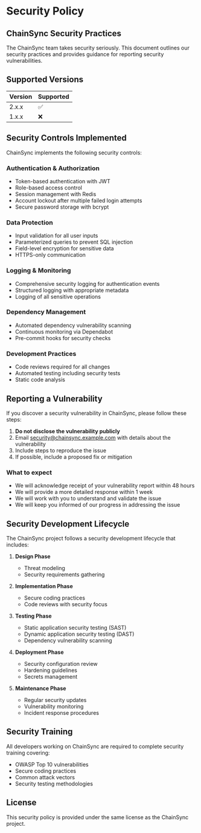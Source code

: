 # Security Policy

## ChainSync Security Practices

The ChainSync team takes security seriously. This document outlines our security practices and provides guidance for reporting security vulnerabilities.

## Supported Versions

| Version | Supported          |
| ------- | ------------------ |
| 2.x.x   | :white_check_mark: |
| 1.x.x   | :x:                |

## Security Controls Implemented

ChainSync implements the following security controls:

### Authentication & Authorization

- Token-based authentication with JWT
- Role-based access control
- Session management with Redis
- Account lockout after multiple failed login attempts
- Secure password storage with bcrypt

### Data Protection

- Input validation for all user inputs
- Parameterized queries to prevent SQL injection
- Field-level encryption for sensitive data
- HTTPS-only communication

### Logging & Monitoring

- Comprehensive security logging for authentication events
- Structured logging with appropriate metadata
- Logging of all sensitive operations

### Dependency Management

- Automated dependency vulnerability scanning
- Continuous monitoring via Dependabot
- Pre-commit hooks for security checks

### Development Practices

- Code reviews required for all changes
- Automated testing including security tests
- Static code analysis

## Reporting a Vulnerability

If you discover a security vulnerability in ChainSync, please follow these steps:

1. **Do not disclose the vulnerability publicly**
2. Email security@chainsync.example.com with details about the vulnerability
3. Include steps to reproduce the issue
4. If possible, include a proposed fix or mitigation

### What to expect

- We will acknowledge receipt of your vulnerability report within 48 hours
- We will provide a more detailed response within 1 week
- We will work with you to understand and validate the issue
- We will keep you informed of our progress in addressing the issue

## Security Development Lifecycle

The ChainSync project follows a security development lifecycle that includes:

1. **Design Phase**

   - Threat modeling
   - Security requirements gathering

2. **Implementation Phase**

   - Secure coding practices
   - Code reviews with security focus

3. **Testing Phase**

   - Static application security testing (SAST)
   - Dynamic application security testing (DAST)
   - Dependency vulnerability scanning

4. **Deployment Phase**

   - Security configuration review
   - Hardening guidelines
   - Secrets management

5. **Maintenance Phase**
   - Regular security updates
   - Vulnerability monitoring
   - Incident response procedures

## Security Training

All developers working on ChainSync are required to complete security training covering:

- OWASP Top 10 vulnerabilities
- Secure coding practices
- Common attack vectors
- Security testing methodologies

## License

This security policy is provided under the same license as the ChainSync project.
